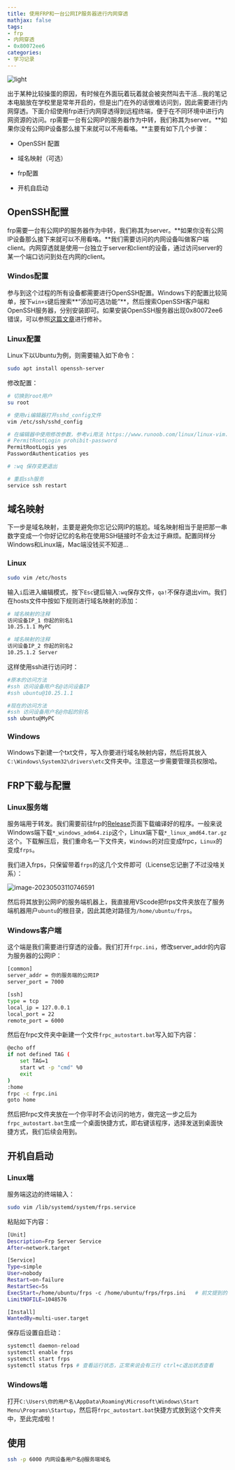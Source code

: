 ```yaml
---
title: 使用FRP和一台公网IP服务器进行内网穿透
mathjax: false
tags:
- frp
- 内网穿透
- 0x80072ee6
categories:
- 学习记录
---
```


![light](https://s2.loli.net/2023/05/03/TSBrgMHdVRlOZw3.jpg)

出于某种比较操蛋的原因，有时候在外面玩着玩着就会被突然叫去干活...我的笔记本电脑放在学校里是常年开启的，但是出门在外的话很难访问到，因此需要进行内网穿透。下面介绍使用frp进行内网穿透得到远程终端，便于在不同环境中进行内网资源的访问。rp需要一台有公网IP的服务器作为中转，我们称其为server。**如果你没有公网IP设备那么接下来就可以不用看咯。**主要有如下几个步骤：

* OpenSSH 配置

* 域名映射（可选）
* frp配置
* 开机自启动

<!-- more -->

## OpenSSH配置

frp需要一台有公网IP的服务器作为中转，我们称其为server。**如果你没有公网IP设备那么接下来就可以不用看咯。**我们需要访问的内网设备叫做客户端client。内网穿透就是使用一台独立于server和client的设备，通过访问server的某一个端口访问到处在内网的client。

### Windos配置

参与到这个过程的所有设备都需要进行OpenSSH配置。Windows下的配置比较简单，按下`win+s`键后搜索**“添加可选功能”**，然后搜索OpenSSH客户端和OpenSSH服务器，分别安装即可。如果安装OpenSSH服务器出现0x80072ee6错误，可以参照[这篇文章](https://blog.csdn.net/qq_42752910/article/details/114080481)进行修补。

### Linux配置

Linux下以Ubuntu为例，则需要输入如下命令：

```bash
sudo apt install openssh-server
```

修改配置：

```bash
# 切换到root用户
su root

# 使用vi编辑器打开sshd_config文件
vim /etc/ssh/sshd_config

# 在编辑器中使用修改参数，参考vi用法 https://www.runoob.com/linux/linux-vim.html
# PermitRootLogin prohibit-password
PermitRootLogis yes
PasswordAuthenticatios yes

# :wq 保存变更退出

# 重启ssh服务
service ssh restart
```

## 域名映射

下一步是域名映射，主要是避免你忘记公网IP的尴尬。域名映射相当于是把那一串数字变成一个你好记忆的名称在使用SSH链接时不会太过于麻烦。配置同样分Windows和Linux端，Mac端没钱买不知道...

### Linux

```bash
sudo vim /etc/hosts
```

输入`i`后进入编辑模式，按下`Esc`键后输入`:wq`保存文件，`qa!`不保存退出vim。我们在hosts文件中按如下规则进行域名映射的添加：

```bash
# 域名映射的注释
访问设备IP_1 你起的别名1
10.25.1.1 MyPC

# 域名映射的注释
访问设备IP_2 你起的别名2
10.25.1.2 Server
```

这样使用ssh进行访问时：

```bash
#原本的访问方法
#ssh 访问设备用户名@访问设备IP
#ssh ubuntu@10.25.1.1

#现在的访问方法
#ssh 访问设备用户名@你起的别名
ssh ubuntu@MyPC
```

### Windows

Windows下新建一个txt文件，写入你要进行域名映射内容，然后将其放入`C:\Windows\System32\drivers\etc`文件夹中。注意这一步需要管理员权限哈。

## FRP下载与配置

### Linux服务端

服务端用于转发。我们需要前往frp的[Release](https://github.com/fatedier/frp/releases/tag/v0.48.0)页面下载编译好的程序。一般来说Windows端下载`*_windows_adm64.zip`这个，Linux端下载`*_linux_amd64.tar.gz`这个。下载解压后，我们重命名一下文件夹，`Windows`的对应变成frpc，`Linux`的变成`frps`。

我们进入frps，只保留带着`frps`的这几个文件即可（License忘记删了不过没啥关系）：

![image-20230503110746591](https://s2.loli.net/2023/05/03/KQM9UqxV4TXAohO.png)

然后将其放到公网IP的服务端机器上，我直接用VScode把frps文件夹放在了服务端机器用户`ubuntu`的根目录，因此其绝对路径为`/home/ubuntu/frps`。

### Windows客户端

这个端是我们需要进行穿透的设备。我们打开`frpc.ini`，修改server_addr的内容为服务器的公网IP：

```bash
[common]
server_addr = 你的服务端的公网IP
server_port = 7000

[ssh]
type = tcp
local_ip = 127.0.0.1
local_port = 22
remote_port = 6000

```

然后在frpc文件夹中新建一个文件`frpc_autostart.bat`写入如下内容：

```bash
@echo off
if not defined TAG (
	set TAG=1
	start wt -p "cmd" %0
	exit
)
:home
frpc -c frpc.ini
goto home
```

然后把frpc文件夹放在一个你平时不会访问的地方，做完这一步之后为`frpc_autostart.bat`生成一个桌面快捷方式，即右键该程序，选择发送到桌面快捷方式，我们后续会用到。

## 开机自启动

### Linux端

服务端这边的终端输入：

```bash
sudo vim /lib/systemd/system/frps.service
```

粘贴如下内容：

```bash
[Unit]
Description=Frp Server Service
After=network.target

[Service]
Type=simple
User=nobody
Restart=on-failure
RestartSec=5s
ExecStart=/home/ubuntu/frps -c /home/ubuntu/frps/frps.ini	# 前文提到的绝对路径
LimitNOFILE=1048576

[Install]
WantedBy=multi-user.target
```

保存后设置自启动：
```bash
systemctl daemon-reload
systemctl enable frps
systemctl start frps
systemctl status frps # 查看运行状态，正常来说会有三行 ctrl+c退出状态查看
```

### Windows端

打开`C:\Users\你的用户名\AppData\Roaming\Microsoft\Windows\Start Menu\Programs\Startup`，然后将`frpc_autostart.bat`快捷方式放到这个文件夹中，至此完成啦！



## 使用

```bash
ssh -p 6000 内网设备用户名@服务端域名
```

